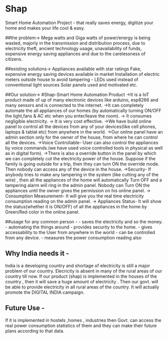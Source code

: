 # Shap
Smart Home Automation Project - that really saves energy, digitize your home and makes your life cool &amp; easy.

##the problem->
	Mega watts and Giga watts of power/energy is being wasted, majorly in the transmission and distribution process, due to electricity theft, ancient technology usage, unavailability of funds, expensive energy saving appliances and due to the carelessness of citizens.

##existing solutions->
    Appliances available with star ratings
    Fake, expensive energy saving devices available in market
    Installation of electric meters outside house to avoid tampering - LEDs used instead of conventional light sources
    Solar panels used and motivated etc.

##Our solution->
#Shap-Smart Home Automation Product
	->It is a IoT product made of up of many electronic devices like arduino, esp8266 and many sensors and is connected to the internet.
	->It can completely automate the all appliances of our homes (by automatically turning ON/OFF the light,fans & AC etc when you enter/leave the room).
	-> It consumes negligible electricity.
	-> It is very cost effective.
	->We have build online panel to control all the devices from any of your devices(like cell phones, laptops & tablat etc) from anywhere in the world.
	->Our online panel have an admin section only for the owner of the house, from where he can control all the devices. 
	->Voice Controllable- User can also control the appliances by voice commands.(we have used voice controlled tools in physical as well as in digital form).
	->There is also a override button in the panel by which we can completely cut the electricity power of the house. Suppose if the family is going outside for a trip, then they can turn ON the override mode. Then nobody can access any of the device in the house. 
	->Security- If anybody tries to make any tampering in the system (like cutting any of the wire) , then all the appliances of the home will automatically Turn OFF and a tampering alarm will ring in the admin panel. Nobody can Turn ON the appliances until the owner gives the permission on his online panel.
	-> Consumption Measurement- It will give you the real time electricity consumption reading on the admin panel.
	-> Appliances Status- It will show the status(whether it is ON/OFF) of all the appliances in the home by Green/Red color in the online panel.

##usage for any common person - 
	- saves the electricity and so the money.
	- automating the things around
	- provides security to the home.
	- gives accessability to the User from anywhere in the world 
	- can be controlled from any device.
	- measures the power consumption reading also

## Why India needs it -
India is a developing country and shortage of electricity is still a major problem of our country. Elecricity is absent in many of the rural areas of our country till now. If our product (shap) is implemented in the houses of the country , then it will save a huge amount of electricity . Then our govt. will be able to provide electricity in all rural areas of the country. It will actually promote the DIGITAL INDIA campaign.

## Future Use - 
If it is implemented in hostels ,homes , industries then Govt. can access the real power consumption statistics of them and they can make their future plans according to that data.

